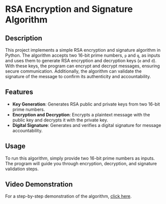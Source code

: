 # RSA Encryption and Signature Algorithm

## Description
This project implements a simple RSA encryption and signature algorithm in Python. The algorithm accepts two 16-bit prime numbers, `p` and `q`, as inputs and uses them to generate RSA encryption and decryption keys (`e` and `d`). With these keys, the program can encrypt and decrypt messages, ensuring secure communication. Additionally, the algorithm can validate the signature of the message to confirm its authenticity and accountability.

## Features
- **Key Generation**: Generates RSA public and private keys from two 16-bit prime numbers.
- **Encryption and Decryption**: Encrypts a plaintext message with the public key and decrypts it with the private key.
- **Digital Signature**: Generates and verifies a digital signature for message accountability.

## Usage
To run this algorithm, simply provide two 16-bit prime numbers as inputs. The program will guide you through encryption, decryption, and signature validation steps.

## Video Demonstration
For a step-by-step demonstration of the algorithm, [click here](https://drive.google.com/file/d/1khTtnzEjW1OZCASg9YEi8-CbgO-xRVIU/view?usp=sharing).
